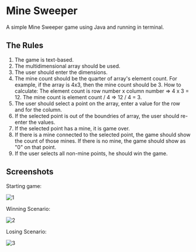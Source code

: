 # Mine Sweeper
A simple Mine Sweeper game using Java and running in terminal.

## The Rules
1. The game is text-based.
2. The multidimensional array should be used.
3. The user should enter the dimensions.
4. The mine count should be the quarter of array's element count. For example, if the array is 4x3, then the mine count should be 3. How to calculate: The element count is row number x column number  => 4 x 3 = 12. The mine count is element count / 4 => 12 / 4 = 3.
5. The user should select a point on the array, enter a value for the row and for the column.
6. If the selected point is out of the boundries of array, the user should re-enter the values.
7. If the selected point has a mine, it is game over.
8. If there is a mine connected to the selected point, the game should show the count of those mines. If there is no mine, the game should show as "0" on that point.
9. If the user selects all non-mine points, he should win the game.

## Screenshots

Starting game:

![1](https://github.com/kayagoksu/Mine-Sweeper/assets/53382108/edc2e4f7-f97c-433f-b5ec-54d0762e7115)

Winning Scenario:

![2](https://github.com/kayagoksu/Mine-Sweeper/assets/53382108/5f64be6a-ab54-4c97-a336-d0bd765fab87)

Losing Scenario:

![3](https://github.com/kayagoksu/Mine-Sweeper/assets/53382108/1922bb2c-2676-4769-9b96-6872f83f71d5)
